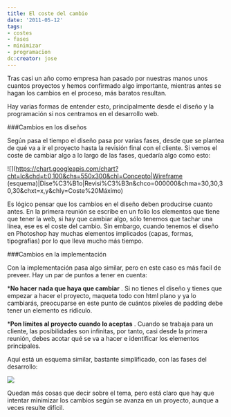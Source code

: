 ```yaml
---
title: El coste del cambio
date: '2011-05-12'
tags:
- costes
- fases
- minimizar
- programacion
dc:creator: jose
---
```


Tras casi un año como empresa han pasado por nuestras manos unos cuantos proyectos y hemos confirmado algo importante, mientras antes se hagan los cambios en el proceso, más baratos resultan.


Hay varias formas de entender esto, principalmente desde el diseño y la programación si nos centramos en el desarrollo web.


###Cambios en los diseños


Según pasa el tiempo el diseño pasa por varias fases, desde que se plantea de qué va a ir el proyecto hasta la revisión final con el cliente. Si vemos el coste de cambiar algo a lo largo de las fases, quedaría algo como esto:


![](https://chart.googleapis.com/chart?cht=lc&chd=t:0,100&chs=550x300&chl=Concepto|Wireframe (esquema)|Dise%C3%B1o|Revisi%C3%B3n&chco=000000&chma=30,30,30,30&chxt=x,y&chly=Coste%20Máximo)


Es lógico pensar que los cambios en el diseño deben producirse cuanto antes. En la primera reunión se escribe en un folio los elementos que tiene que tener la web, si hay que cambiar algo, sólo tenemos que tachar una línea, ese es el coste del cambio. Sin embargo, cuando tenemos el diseño en Photoshop hay muchas elementos implicados (capas, formas, tipografías) por lo que lleva mucho más tiempo.



###Cambios en la implementación


Con la implementación pasa algo similar, pero en este caso es más facil de preveer. Hay un par de puntos a tener en cuenta:

***No hacer nada que haya que cambiar**
. Si no tienes el diseño y tienes que empezar a hacer el proyecto, maqueta todo con html plano y ya lo cambiarás, preocuparse en este punto de cuántos píxeles de padding debe tener un elemento es ridículo.

	
***Pon límites al proyecto cuando lo aceptas**
. Cuando se trabaja para un cliente, las posibilidades son infinitas, por tanto, casi desde la primera reunión, debes acotar qué se va a hacer e identificar los elementos principales.


Aquí está un esquema similar, bastante simplificado, con las fases del desarrollo:


![](https://chart.googleapis.com/chart?cht=lc&chd=t:0,100&chs=550x300&chl=Concepto|Clases|Implementación|Revisi%C3%B3n&chco=000000&chma=30,30,30,30&chxt=x,y&chly=Coste%20Máximo)


Quedan más cosas que decir sobre el tema, pero está claro que hay que intentar minimizar los cambios según se avanza en un proyecto, aunque a veces resulte difícil.

